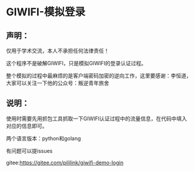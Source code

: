 # GIWIFI-模拟登录

## 声明：

仅用于学术交流，本人不承担任何法律责任！

这个程序不是破解GIWIFI，只是模拟GIWIFI的登录认证过程。

整个模拟的过程中最麻烦的是客户端密码加密的逆向工作，这里要感谢：李恒道，大家可以关注一下他的公众号：叛逆青年旅舍

## 说明：

使用时需要先用抓包工具抓取一下GIWIFI认证过程中的流量信息，在代码中填入对应的信息即可。

两个语言版本：python和golang

有问题可以提issues

gitee:https://gitee.com/pililink/giwifi-demo-login
